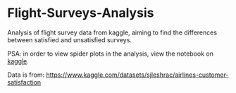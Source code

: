 # Flight-Surveys-Analysis
Analysis of flight survey data from kaggle, aiming to find the differences between satisfied and unsatisfied surveys.

PSA: in order to view spider plots in the analysis, view the notebook on [kaggle](https://www.kaggle.com/code/felixbennett/flight-satisfaction-analysis).

Data is from: https://www.kaggle.com/datasets/sjleshrac/airlines-customer-satisfaction
